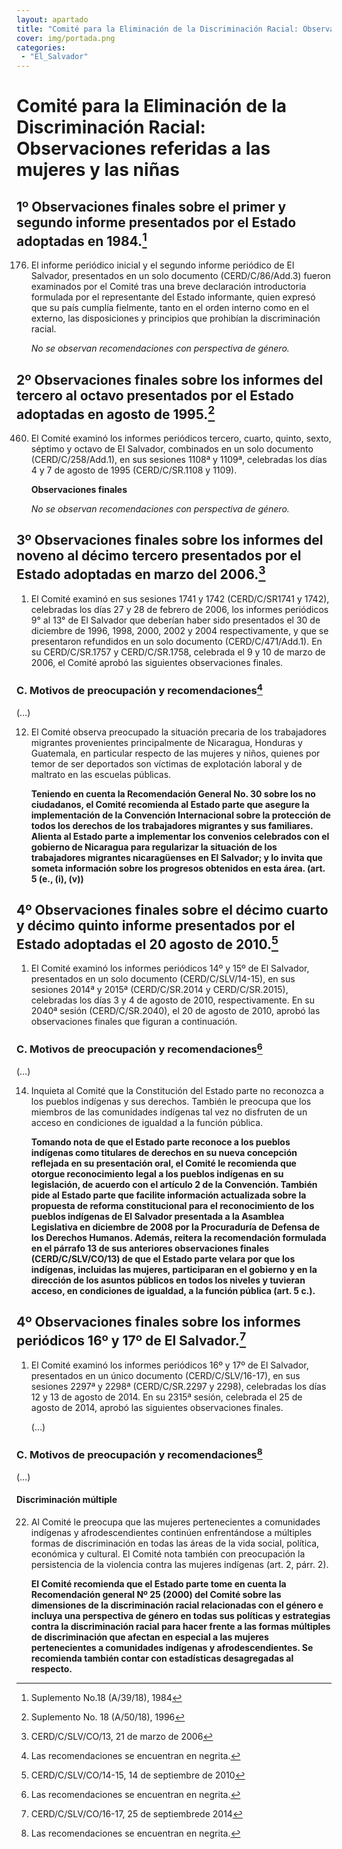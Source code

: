 ```yaml
---
layout: apartado
title: "Comité para la Eliminación de la Discriminación Racial: Observaciones referidas a las mujeres y las niñas"
cover: img/portada.png
categories:
 - "El_Salvador"
---
```

# Comité para la Eliminación de la Discriminación Racial: Observaciones referidas a las mujeres y las niñas


## 1º Observaciones finales sobre el primer y segundo informe presentados por el Estado adoptadas en 1984.[^455]

176. El informe periódico inicial y el segundo informe periódico de El
     Salvador, presentados en un solo documento (CERD/C/86/Add.3) fueron
     examinados por el Comité tras una breve declaración introductoria
     formulada por el representante del Estado informante, quien expresó
     que su país cumplía fielmente, tanto en el orden interno como en el
     externo, las disposiciones y principios que prohibían la
     discriminación racial.

     _No se observan recomendaciones con perspectiva de género._

## 2º Observaciones finales sobre los informes del tercero al octavo presentados por el Estado adoptadas en agosto de 1995.[^456]

460. El Comité examinó los informes periódicos tercero, cuarto, quinto,
     sexto, séptimo y octavo de El Salvador, combinados en un solo
     documento (CERD/C/258/Add.1), en sus sesiones 1108ª y 1109ª,
     celebradas los días 4 y 7 de agosto de 1995 (CERD/C/SR.1108 y 1109).

     **Observaciones finales**

     _No se observan recomendaciones con perspectiva de género._

## 3º Observaciones finales sobre los informes del noveno al décimo tercero presentados por el Estado adoptadas en marzo del 2006.[^457]

1. El Comité examinó en sus sesiones 1741 y 1742 (CERD/C/SR1741 y 1742),
celebradas los días 27 y 28 de febrero de 2006, los informes periódicos 9°
al 13° de El Salvador que deberían haber sido presentados el 30 de
diciembre de 1996, 1998, 2000, 2002 y 2004 respectivamente, y que se
presentaron refundidos en un solo documento (CERD/C/471/Add.1). En su
CERD/C/SR.1757 y CERD/C/SR.1758, celebrada el 9 y 10 de marzo de 2006, el
Comité aprobó las siguientes observaciones finales.

### C. Motivos de preocupación y recomendaciones[^458]

(…)

12. El Comité observa preocupado la situación precaria de los
    trabajadores migrantes provenientes principalmente de Nicaragua,
    Honduras y Guatemala, en particular respecto de las mujeres y niños,
    quienes por temor de ser deportados son víctimas de explotación
    laboral y de maltrato en las escuelas públicas.

    **Teniendo en cuenta la Recomendación General No. 30 sobre los no
    ciudadanos, el Comité recomienda al Estado parte que asegure la
    implementación de la Convención Internacional sobre la protección de
    todos los derechos de los trabajadores migrantes y sus familiares.
    Alienta al Estado parte a implementar los convenios celebrados con
    el gobierno de Nicaragua para regularizar la situación de los
    trabajadores migrantes nicaragüenses en El Salvador; y lo invita que
    someta información sobre los progresos obtenidos en esta área. (art.
    5 (e., (i), (v))**


## 4º Observaciones finales sobre el décimo cuarto y décimo quinto informe presentados por el Estado adoptadas el 20 agosto de 2010.[^459]

1. El Comité examinó los informes periódicos 14º y 15º de El Salvador,
presentados en un solo documento (CERD/C/SLV/14-15), en sus sesiones 2014ª
y 2015ª (CERD/C/SR.2014 y CERD/C/SR.2015), celebradas los días 3 y 4 de
agosto de 2010, respectivamente. En su 2040ª sesión (CERD/C/SR.2040), el 20
de agosto de 2010, aprobó las observaciones finales que figuran a
continuación.

### C. Motivos de preocupación y recomendaciones[^460]

(…)

14. Inquieta al Comité que la Constitución del Estado parte no reconozca
    a los pueblos indígenas y sus derechos. También le preocupa que los
    miembros de las comunidades indígenas tal vez no disfruten de un
    acceso en condiciones de igualdad a la función pública.

    **Tomando nota de que el Estado parte reconoce a los pueblos
    indígenas como titulares de derechos en su nueva concepción
    reflejada en su presentación oral, el Comité le recomienda que
    otorgue reconocimiento legal a los pueblos indígenas en su
    legislación, de acuerdo con el artículo 2 de la Convención. También
    pide al Estado parte que facilite información actualizada sobre la
    propuesta de reforma constitucional para el reconocimiento de los
    pueblos indígenas de El Salvador presentada a la Asamblea
    Legislativa en diciembre de 2008 por la Procuraduría de Defensa de
    los Derechos Humanos. Además, reitera la recomendación formulada en
    el párrafo 13 de sus anteriores observaciones finales
    (CERD/C/SLV/CO/13) de que el Estado parte velara por que los
    indígenas, incluidas las mujeres, participaran en el gobierno y en
    la dirección de los asuntos públicos en todos los niveles y tuvieran
    acceso, en condiciones de igualdad, a la función pública (art. 5 c.).**

## 4º Observaciones finales sobre los informes periódicos 16º y 17º de El Salvador.[^461]

1. El Comité examinó los informes periódicos 16º y 17º de El Salvador, presentados en un único documento (CERD/C/SLV/16-17), en sus sesiones 2297ª y 2298ª (CERD/C/SR.2297 y 2298), celebradas los días 12 y 13 de agosto de 2014. En su 2315ª sesión, celebrada el 25 de agosto de 2014, aprobó las siguientes observaciones finales.

   (…)

### C. Motivos de preocupación y recomendaciones[^462]

(…)

#### Discriminación múltiple

22. Al Comité le preocupa que las mujeres pertenecientes a comunidades
    indígenas y afrodescendientes continúen enfrentándose a múltiples
    formas de discriminación en todas las áreas de la vida social,
    política, económica y cultural. El Comité nota también con
    preocupación la persistencia de la violencia contra las mujeres
    indígenas (art. 2, párr. 2).

    **El Comité recomienda que el Estado parte tome en cuenta la
    Recomendación general Nº 25 (2000) del Comité sobre las dimensiones
    de la discriminación racial relacionadas con el género e incluya una
    perspectiva de género en todas sus políticas y estrategias contra la
    discriminación racial para hacer frente a las formas múltiples de
    discriminación que afectan en especial a las mujeres pertenecientes
    a comunidades indígenas y afrodescendientes. Se recomienda también
    contar con estadísticas desagregadas al respecto.**

[^455]: Suplemento No.18 (A/39/18), 1984
[^456]: Suplemento No. 18 (A/50/18), 1996
[^457]: CERD/C/SLV/CO/13, 21 de marzo de 2006
[^458]: Las recomendaciones se encuentran en negrita.
[^459]: CERD/C/SLV/CO/14-15, 14 de septiembre de 2010
[^460]: Las recomendaciones se encuentran en negrita.
[^461]: CERD/C/SLV/CO/16-17, 25 de septiembrede 2014
[^462]: Las recomendaciones se encuentran en negrita.
